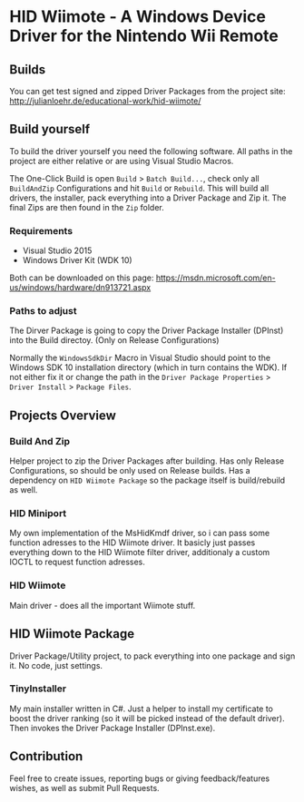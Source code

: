 # HID Wiimote - A Windows Device Driver for the Nintendo Wii Remote

## Builds

You can get test signed and zipped Driver Packages from the project site:
http://julianloehr.de/educational-work/hid-wiimote/

## Build yourself

To build the driver yourself you need the following software.
All paths in the project are either relative or are using Visual Studio Macros.

The One-Click Build is open `Build` > `Batch Build...`, check only all `BuildAndZip` Configurations and hit `Build` or `Rebuild`. This will build all drivers, the installer, pack everything into a Driver Package and Zip it. The final Zips are then found in the `Zip` folder.

### Requirements

* Visual Studio 2015
* Windows Driver Kit (WDK 10)

Both can be downloaded on this page: https://msdn.microsoft.com/en-us/windows/hardware/dn913721.aspx

### Paths to adjust

The Dirver Package is going to copy the Driver Package Installer (DPInst) into the Build directoy. (Only on Release Configurations)

Normally the `WindowsSdkDir` Macro in Visual Studio should point to the Windows SDK 10 installation directory (which in turn contains the WDK). If not either fix it or change the path in the `Driver Package Properties` > `Driver Install` > `Package Files`.

## Projects Overview

### Build And Zip

Helper project to zip the Driver Packages after building. Has only Release Configurations, so should be only used on Release builds. Has a dependency on `HID Wiimote Package` so the package itself is build/rebuild as well.

### HID Miniport

My own implementation of the MsHidKmdf driver, so i can pass some function adresses to the HID Wiimote driver. It basicly just passes everything down to the HID Wiimote filter driver, additionaly a custom IOCTL to request function adresses.

### HID Wiimote

Main driver - does all the important Wiimote stuff.

## HID Wiimote Package

Driver Package/Utility project, to pack everything into one package and sign it. No code, just settings.

### TinyInstaller

My main installer written in C#. Just a helper to install my certificate to boost the driver ranking (so it will be picked instead of the default driver). Then invokes the Driver Package Installer (DPInst.exe).

## Contribution

Feel free to create issues, reporting bugs or giving feedback/features wishes, as well as submit Pull Requests.


